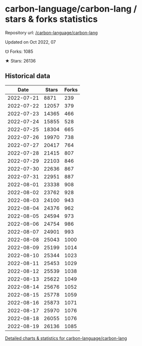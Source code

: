 # carbon-language/carbon-lang / stars & forks statistics

Repository url: [/carbon-language/carbon-lang](https://github.com/carbon-language/carbon-lang)

Updated on Oct 2022, 07

☋ Forks: 1085

★ Stars: 26136

## Historical data
| Date | Stars | Forks |
|------|-------|-------|
| 2022-07-21 | 8871 | 239 | 
| 2022-07-22 | 12057 | 379 | 
| 2022-07-23 | 14365 | 466 | 
| 2022-07-24 | 15855 | 528 | 
| 2022-07-25 | 18304 | 665 | 
| 2022-07-26 | 19970 | 738 | 
| 2022-07-27 | 20417 | 764 | 
| 2022-07-28 | 21415 | 807 | 
| 2022-07-29 | 22103 | 846 | 
| 2022-07-30 | 22636 | 867 | 
| 2022-07-31 | 22951 | 887 | 
| 2022-08-01 | 23338 | 908 | 
| 2022-08-02 | 23762 | 928 | 
| 2022-08-03 | 24100 | 943 | 
| 2022-08-04 | 24376 | 962 | 
| 2022-08-05 | 24594 | 973 | 
| 2022-08-06 | 24754 | 986 | 
| 2022-08-07 | 24901 | 993 | 
| 2022-08-08 | 25043 | 1000 | 
| 2022-08-09 | 25199 | 1014 | 
| 2022-08-10 | 25344 | 1023 | 
| 2022-08-11 | 25453 | 1029 | 
| 2022-08-12 | 25539 | 1038 | 
| 2022-08-13 | 25622 | 1049 | 
| 2022-08-14 | 25676 | 1052 | 
| 2022-08-15 | 25778 | 1059 | 
| 2022-08-16 | 25873 | 1071 | 
| 2022-08-17 | 25970 | 1076 | 
| 2022-08-18 | 26055 | 1076 | 
| 2022-08-19 | 26136 | 1085 | 


[Detailed charts & statistics for carbon-language/carbon-lang](https://reviewgithub.com/rep/carbon-language/carbon-lang)
